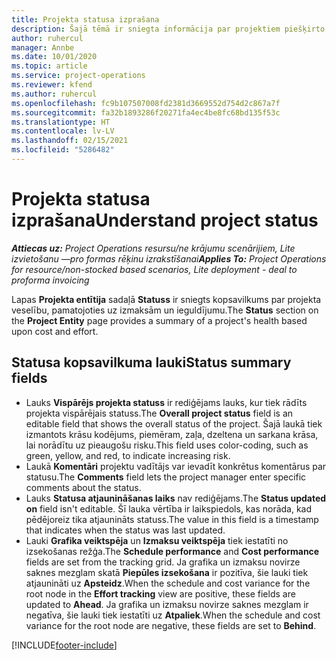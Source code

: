 ```yaml
---
title: Projekta statusa izprašana
description: Šajā tēmā ir sniegta informācija par projektiem piešķirto statusu programmā Dynamics 365 Project Operations.
author: ruhercul
manager: Annbe
ms.date: 10/01/2020
ms.topic: article
ms.service: project-operations
ms.reviewer: kfend
ms.author: ruhercul
ms.openlocfilehash: fc9b107507008fd2381d3669552d754d2c867a7f
ms.sourcegitcommit: fa32b1893286f20271fa4ec4be8fc68bd135f53c
ms.translationtype: HT
ms.contentlocale: lv-LV
ms.lasthandoff: 02/15/2021
ms.locfileid: "5286482"
---
```

# <a name="understand-project-status"></a><span data-ttu-id="e4f86-103">Projekta statusa izprašana</span><span class="sxs-lookup"><span data-stu-id="e4f86-103">Understand project status</span></span>

<span data-ttu-id="e4f86-104">_**Attiecas uz:** Project Operations resursu/ne krājumu scenārijiem, Lite izvietošanu —pro formas rēķinu izrakstīšanai_</span><span class="sxs-lookup"><span data-stu-id="e4f86-104">_**Applies To:** Project Operations for resource/non-stocked based scenarios, Lite deployment - deal to proforma invoicing_</span></span>


<span data-ttu-id="e4f86-105">Lapas **Projekta entītija** sadaļā **Statuss** ir sniegts kopsavilkums par projekta veselību, pamatojoties uz izmaksām un ieguldījumu.</span><span class="sxs-lookup"><span data-stu-id="e4f86-105">The **Status** section on the **Project Entity** page provides a summary of a project's health based upon cost and effort.</span></span>


## <a name="status-summary-fields"></a><span data-ttu-id="e4f86-106">Statusa kopsavilkuma lauki</span><span class="sxs-lookup"><span data-stu-id="e4f86-106">Status summary fields</span></span>

- <span data-ttu-id="e4f86-107">Lauks **Vispārējs projekta statuss** ir rediģējams lauks, kur tiek rādīts projekta vispārējais statuss.</span><span class="sxs-lookup"><span data-stu-id="e4f86-107">The **Overall project status** field is an editable field that shows the overall status of the project.</span></span> <span data-ttu-id="e4f86-108">Šajā laukā tiek izmantots krāsu kodējums, piemēram, zaļa, dzeltena un sarkana krāsa, lai norādītu uz pieaugošu risku.</span><span class="sxs-lookup"><span data-stu-id="e4f86-108">This field uses color-coding, such as green, yellow, and red, to indicate increasing risk.</span></span> 
- <span data-ttu-id="e4f86-109">Laukā **Komentāri** projektu vadītājs var ievadīt konkrētus komentārus par statusu.</span><span class="sxs-lookup"><span data-stu-id="e4f86-109">The **Comments** field lets the project manager enter specific comments about the status.</span></span> 
- <span data-ttu-id="e4f86-110">Lauks **Statusa atjaunināšanas laiks** nav rediģējams.</span><span class="sxs-lookup"><span data-stu-id="e4f86-110">The **Status updated on** field isn't editable.</span></span> <span data-ttu-id="e4f86-111">Šī lauka vērtība ir laikspiedols, kas norāda, kad pēdējoreiz tika atjaunināts statuss.</span><span class="sxs-lookup"><span data-stu-id="e4f86-111">The value in this field is a timestamp that indicates when the status was last updated.</span></span>
- <span data-ttu-id="e4f86-112">Lauki **Grafika veiktspēja** un **Izmaksu veiktspēja** tiek iestatīti no izsekošanas režģa.</span><span class="sxs-lookup"><span data-stu-id="e4f86-112">The **Schedule performance** and **Cost performance** fields are set from the tracking grid.</span></span> <span data-ttu-id="e4f86-113">Ja grafika un izmaksu novirze saknes mezglam skatā **Piepūles izsekošana** ir pozitīva, šie lauki tiek atjaunināti uz **Apsteidz**.</span><span class="sxs-lookup"><span data-stu-id="e4f86-113">When the schedule and cost variance for the root node in the **Effort tracking** view are positive, these fields are updated to **Ahead**.</span></span> <span data-ttu-id="e4f86-114">Ja grafika un izmaksu novirze saknes mezglam ir negatīva, šie lauki tiek iestatīti uz **Atpaliek**.</span><span class="sxs-lookup"><span data-stu-id="e4f86-114">When the schedule and cost variance for the root node are negative, these fields are set to **Behind**.</span></span>


[!INCLUDE[footer-include](../includes/footer-banner.md)]